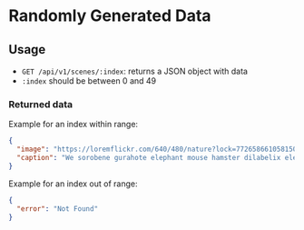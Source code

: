 # Randomly Generated Data

## Usage

- `GET /api/v1/scenes/:index`: returns a JSON object with data
- `:index` should be between 0 and 49

### Returned data

Example for an index within range:

```json
{
  "image": "https://loremflickr.com/640/480/nature?lock=7726586610581504",
  "caption": "We sorobene gurahote elephant mouse hamster dilabelix elephant node bulemexoda colegefule ce dog dog quhega hamster nupu xu hoyadanoli linoq."
}
```

Example for an index out of range:

```json
{
  "error": "Not Found"
}
```
